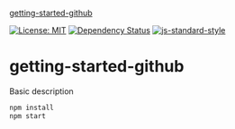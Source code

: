 
[getting-started-github](https://matt.styles.github.io/getting-started-github)

[![License: MIT](https://img.shields.io/badge/License-MIT-yellow.svg)](https://opensource.org/licenses/MIT)
[![Dependency Status](https://david-dm.org/matt.styles/getting-started-github.svg)](https://david-dm.org/matt.styles/getting-started-github)
[![js-standard-style](https://img.shields.io/badge/code%20style-standard-brightgreen.svg)](http://standardjs.com/)

# getting-started-github

Basic description

```sh
npm install
npm start
```
